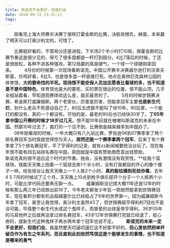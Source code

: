 ```yaml
---
title: 斯诺克不会更好，但我们会
date: 2018-09-15 23:31:11
tags:
---
```



　　刚看完上海大师赛半决赛丁俊晖打霍金斯的比赛，决胜局憾负。麻蛋，本来赢了明天可以打奥沙利文的，可惜了。
<!-- more -->
　　比赛挺好看的，不管局分还是进程。下半场2个半小时打10局，按霍金斯的比赛节奏这是很少见的，得亏了很多盘都是一杆打到超分。4比7落后的时候，丁还是很放松，各种不进各种强攻。第12局赢的真是硬气，一个球一个球硬刚拿回来。
　　4月份的时候第一次现场看斯诺克。中国公开赛半决赛威尔逊打利沃索夫斯基，炒鸡好看，6比5，也是很多盘一杆直接打死。地点在奥林匹克森林公园的体育馆，**大的要命找的半死。现场恨不能安保人员加志愿者比看球的多，也不知道是不是中国特色**。体育馆也是大的要死，买的票在很远的位置，恨不能山顶，几乎全程站着看，早知道观赛体验这么差，就买最贵的了。
　　5月的时候世锦赛决赛，希金斯打威廉姆斯。两个老家伙，厉害是厉害，但能拿冠军主要**也是新生代烂**，别什么老兵不死感动自己了。80后五虎狠不能叫了快10年。90后里，一个能打的都没有，真的一个都没有。可怕的是，最老的90后也已经快30岁了。**丁05年拿中国公开赛的时候才18岁过几天**。恨不能10年前就在嗷嗷叫斯诺克的未来在中国。然鹅10年过去了，能打的一个见不到，比赛倒是越来越多到中国办了。
　　06年刚看球的时候，一年大概只有八九站比赛，罗伯逊06到07赛季拿了两个排名赛冠军当时我就觉得惊为天人。**居然还能一个赛季拿两个冠军**。后来丁有个赛季拿了5个排名赛冠军，平了亨得利的记录，就有zz新闻喊要统治台坛了。现在每年恨不能有四五站排名赛在中国，原因就是中国有赞助商愿意出钱赞助。
　　**斯诺克真的很不适应这个时代的节奏。拖沓，没有激情没有观赏性。**给我个篮球场，我能天天晚上抱着一个篮球去练1个半小时，没有灯我都投的开心的像个傻子一样。给张球台让我天天晚上一个人练2个小时，**真的能枯燥到死给你看**。去年4 5 7月的时候试了三个月，天天晚上10点到枪手俱乐部开个台子一个人练两个小时，可能比学代码还要再无聊一点。
　　威廉姆斯没记错大概11年还是12年的时候有那么两三年已经跌出前16了。今年老夫聊发少年狂一把居然能拿到世锦赛冠军，现在看积分都有机会超越塞尔比已经稳占了6年的世界第一。因为威廉姆斯今年拿了冠军，甚至让我觉得，奥沙利文虽然43了，但世锦赛超亨得利的7冠也不是没可能，毕竟整个新生代水成这个鬼样子。而挚爱的台球皇帝亨得利，36岁05年的马耳他杯之后就再没拿过排名赛冠军，43岁12年世锦赛打完就已经退了，挺心疼的，就新生代这种鬼样子再水两年拿个冠军也说不定。
　　**斯诺克的未来一定不会更好，但我们会**。我虽然整天叨逼叨逼它这不好那不好的，**但心里依然把单杆破百作为有生之年系列，而且直到此刻依然笃信这是个能够发生的事情，也不知道是哪来的勇气**
